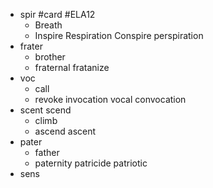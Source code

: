 - spir #card #ELA12
	- Breath
	- Inspire Respiration Conspire perspiration
- frater
	- brother
	- fraternal fratanize
- voc
	- call
	- revoke invocation vocal convocation
- scent scend
	- climb
	- ascend ascent
- pater
	- father
	- paternity patricide patriotic
- sens